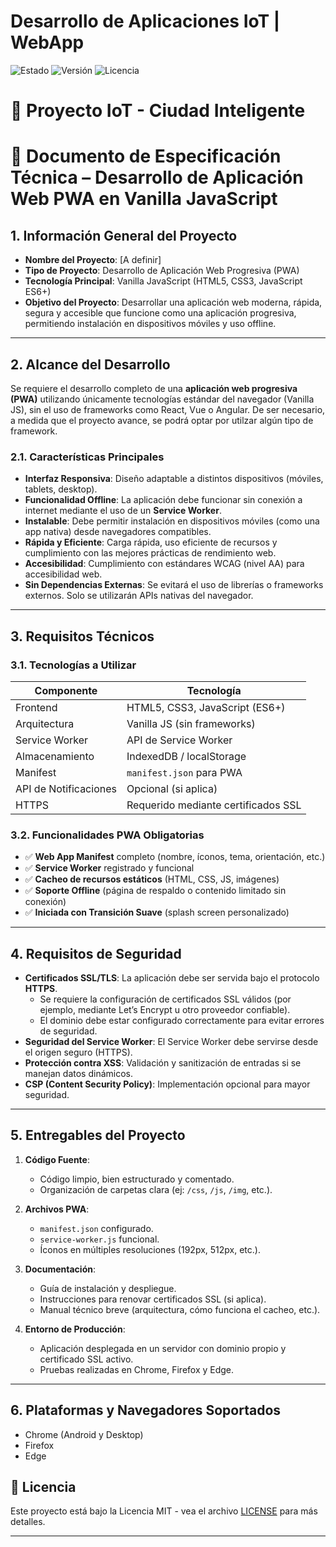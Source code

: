 # Desarrollo de Aplicaciones IoT | WebApp

![Estado](https://img.shields.io/badge/Estado-En%20Desarrollo-yellow)
![Versión](https://img.shields.io/badge/Versi%C3%B3n-1.0.0-blue)
![Licencia](https://img.shields.io/badge/Licencia-MIT-green)

# 📌 Proyecto IoT - Ciudad Inteligente

# 📄 Documento de Especificación Técnica – Desarrollo de Aplicación Web PWA en Vanilla JavaScript

## 1. Información General del Proyecto

- **Nombre del Proyecto**: [A definir]
- **Tipo de Proyecto**: Desarrollo de Aplicación Web Progresiva (PWA)
- **Tecnología Principal**: Vanilla JavaScript (HTML5, CSS3, JavaScript ES6+)
- **Objetivo del Proyecto**: Desarrollar una aplicación web moderna, rápida, segura y accesible que funcione como una aplicación progresiva, permitiendo instalación en dispositivos móviles y uso offline.

---

## 2. Alcance del Desarrollo

Se requiere el desarrollo completo de una **aplicación web progresiva (PWA)** utilizando únicamente tecnologías estándar del navegador (Vanilla JS), sin el uso de frameworks como React, Vue o Angular.
De ser necesario, a medida que el proyecto avance, se podrá optar por utilzar algún tipo de framework.

### 2.1. Características Principales

- **Interfaz Responsiva**: Diseño adaptable a distintos dispositivos (móviles, tablets, desktop).
- **Funcionalidad Offline**: La aplicación debe funcionar sin conexión a internet mediante el uso de un **Service Worker**.
- **Instalable**: Debe permitir instalación en dispositivos móviles (como una app nativa) desde navegadores compatibles.
- **Rápida y Eficiente**: Carga rápida, uso eficiente de recursos y cumplimiento con las mejores prácticas de rendimiento web.
- **Accesibilidad**: Cumplimiento con estándares WCAG (nivel AA) para accesibilidad web.
- **Sin Dependencias Externas**: Se evitará el uso de librerías o frameworks externos. Solo se utilizarán APIs nativas del navegador.

---

## 3. Requisitos Técnicos

### 3.1. Tecnologías a Utilizar

| Componente         | Tecnología                          |
|--------------------|-------------------------------------|
| Frontend           | HTML5, CSS3, JavaScript (ES6+)     |
| Arquitectura       | Vanilla JS (sin frameworks)        |
| Service Worker     | API de Service Worker              |
| Almacenamiento     | IndexedDB / localStorage           |
| Manifest           | `manifest.json` para PWA           |
| API de Notificaciones | Opcional (si aplica)            |
| HTTPS              | Requerido mediante certificados SSL |

### 3.2. Funcionalidades PWA Obligatorias

- ✅ **Web App Manifest** completo (nombre, íconos, tema, orientación, etc.)
- ✅ **Service Worker** registrado y funcional
- ✅ **Cacheo de recursos estáticos** (HTML, CSS, JS, imágenes)
- ✅ **Soporte Offline** (página de respaldo o contenido limitado sin conexión)
- ✅ **Iniciada con Transición Suave** (splash screen personalizado)

---

## 4. Requisitos de Seguridad

- **Certificados SSL/TLS**: La aplicación debe ser servida bajo el protocolo **HTTPS**.
  - Se requiere la configuración de certificados SSL válidos (por ejemplo, mediante Let’s Encrypt u otro proveedor confiable).
  - El dominio debe estar configurado correctamente para evitar errores de seguridad.
- **Seguridad del Service Worker**: El Service Worker debe servirse desde el origen seguro (HTTPS).
- **Protección contra XSS**: Validación y sanitización de entradas si se manejan datos dinámicos.
- **CSP (Content Security Policy)**: Implementación opcional para mayor seguridad.

---

## 5. Entregables del Proyecto

1. **Código Fuente**:
   - Código limpio, bien estructurado y comentado.
   - Organización de carpetas clara (ej: `/css`, `/js`, `/img`, etc.).

2. **Archivos PWA**:
   - `manifest.json` configurado.
   - `service-worker.js` funcional.
   - Íconos en múltiples resoluciones (192px, 512px, etc.).

3. **Documentación**:
   - Guía de instalación y despliegue.
   - Instrucciones para renovar certificados SSL (si aplica).
   - Manual técnico breve (arquitectura, cómo funciona el cacheo, etc.).

4. **Entorno de Producción**:
   - Aplicación desplegada en un servidor con dominio propio y certificado SSL activo.
   - Pruebas realizadas en Chrome, Firefox y Edge.

---

## 6. Plataformas y Navegadores Soportados

- Chrome (Android y Desktop)
- Firefox
- Edge



  
## 📄 Licencia

Este proyecto está bajo la Licencia MIT - vea el archivo [LICENSE](LICENSE) para más detalles.

---
